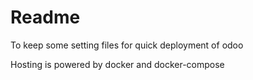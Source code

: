 # Readme
To keep some setting files for quick deployment of odoo

Hosting is powered by docker and docker-compose
